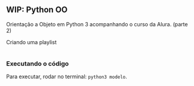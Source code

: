## WIP: Python OO

Orientação a Objeto em Python 3 acompanhando o curso da Alura. (parte 2)

Criando uma playlist

#

### Executando o código

Para executar, rodar no terminal: `python3 modelo`.
